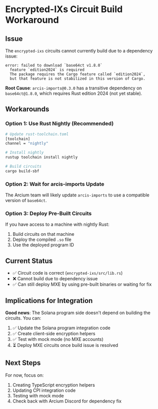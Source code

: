 # Encrypted-IXs Circuit Build Workaround

## Issue

The `encrypted-ixs` circuits cannot currently build due to a dependency issue:

```
error: failed to download `base64ct v1.8.0`
  feature `edition2024` is required
  The package requires the Cargo feature called `edition2024`,
  but that feature is not stabilized in this version of Cargo.
```

**Root Cause**: `arcis-imports@0.3.0` has a transitive dependency on `base64ct@1.8.0`, which requires Rust edition 2024 (not yet stable).

## Workarounds

### Option 1: Use Rust Nightly (Recommended)

```bash
# Update rust-toolchain.toml
[toolchain]
channel = "nightly"

# Install nightly
rustup toolchain install nightly

# Build circuits
cargo build-sbf
```

### Option 2: Wait for arcis-imports Update

The Arcium team will likely update `arcis-imports` to use a compatible version of `base64ct`.

### Option 3: Deploy Pre-Built Circuits

If you have access to a machine with nightly Rust:
1. Build circuits on that machine
2. Deploy the compiled `.so` file
3. Use the deployed program ID

## Current Status

- ✅ Circuit code is correct (`encrypted-ixs/src/lib.rs`)
- ❌ Cannot build due to dependency issue
- ✅ Can still deploy MXE by using pre-built binaries or waiting for fix

## Implications for Integration

**Good news**: The Solana program side doesn't depend on building the circuits. You can:

1. ✅ Update the Solana program integration code
2. ✅ Create client-side encryption helpers
3. ✅ Test with mock mode (no MXE accounts)
4. ⏳ Deploy MXE circuits once build issue is resolved

## Next Steps

For now, focus on:
1. Creating TypeScript encryption helpers
2. Updating CPI integration code
3. Testing with mock mode
4. Check back with Arcium Discord for dependency fix
